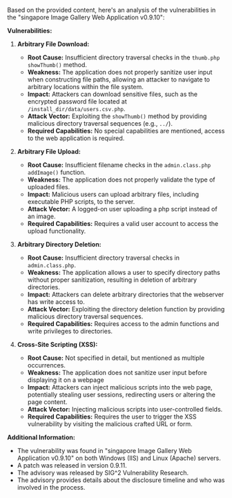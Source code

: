 Based on the provided content, here's an analysis of the vulnerabilities in the "singapore Image Gallery Web Application v0.9.10":

**Vulnerabilities:**

1.  **Arbitrary File Download:**
    *   **Root Cause:** Insufficient directory traversal checks in the `thumb.php showThumb()` method.
    *   **Weakness:** The application does not properly sanitize user input when constructing file paths, allowing an attacker to navigate to arbitrary locations within the file system.
    *   **Impact:** Attackers can download sensitive files, such as the encrypted password file located at `/install_dir/data/users.csv.php`.
    *   **Attack Vector:** Exploiting the `showThumb()` method by providing malicious directory traversal sequences (e.g., `../`).
    *   **Required Capabilities:** No special capabilities are mentioned, access to the web application is required.

2.  **Arbitrary File Upload:**
    *   **Root Cause:** Insufficient filename checks in the `admin.class.php addImage()` function.
    *   **Weakness:** The application does not properly validate the type of uploaded files.
    *   **Impact:** Malicious users can upload arbitrary files, including executable PHP scripts, to the server.
    *   **Attack Vector:** A logged-on user uploading a php script instead of an image.
    *   **Required Capabilities:** Requires a valid user account to access the upload functionality.

3.  **Arbitrary Directory Deletion:**
    *   **Root Cause:** Insufficient directory traversal checks in `admin.class.php`.
    *   **Weakness:** The application allows a user to specify directory paths without proper sanitization, resulting in deletion of arbitrary directories.
    *   **Impact:**  Attackers can delete arbitrary directories that the webserver has write access to.
    *   **Attack Vector:**  Exploiting the directory deletion function by providing malicious directory traversal sequences.
    *   **Required Capabilities:** Requires access to the admin functions and write privileges to directories.

4.  **Cross-Site Scripting (XSS):**
    *   **Root Cause:** Not specified in detail, but mentioned as multiple occurrences.
    *   **Weakness:**  The application does not sanitize user input before displaying it on a webpage
    *  **Impact:** Attackers can inject malicious scripts into the web page, potentially stealing user sessions, redirecting users or altering the page content.
    *   **Attack Vector:**  Injecting malicious scripts into user-controlled fields.
    *   **Required Capabilities:** Requires the user to trigger the XSS vulnerability by visiting the malicious crafted URL or form.

**Additional Information:**

*   The vulnerability was found in "singapore Image Gallery Web Application v0.9.10" on both Windows (IIS) and Linux (Apache) servers.
*   A patch was released in version 0.9.11.
*   The advisory was released by SIG^2 Vulnerability Research.
*   The advisory provides details about the disclosure timeline and who was involved in the process.
